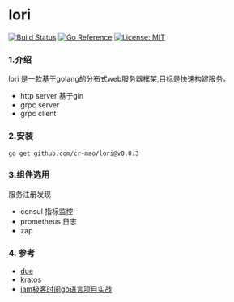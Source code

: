 # lori 

[![Build Status](https://github.com/cr-mao/lori/workflows/Go/badge.svg)](https://github.com/cr-mao/lori/actions)
[![Go Reference](https://pkg.go.dev/badge/github.com/cr-mao/lori.svg)](https://pkg.go.dev/github.com/cr-mao/lori)
[![License: MIT](https://img.shields.io/badge/License-MIT-yellow.svg)](https://opensource.org/licenses/MIT)

### 1.介绍
lori 是一款基于golang的分布式web服务器框架,目标是快速构建服务。 
- http server 基于gin 
- grpc server  
- grpc client 


### 2.安装
```shell
go get github.com/cr-mao/lori@v0.0.3
```


### 3.组件选用

服务注册发现 
- consul 
指标监控
- prometheus
日志
- zap 


### 4. 参考
- [due](https://github.com/dobyte/due)
- [kratos](https://github.com/go-kratos/kratos)
- [iam极客时间go语言项目实战](https://github.com/marmotedu/iam)



